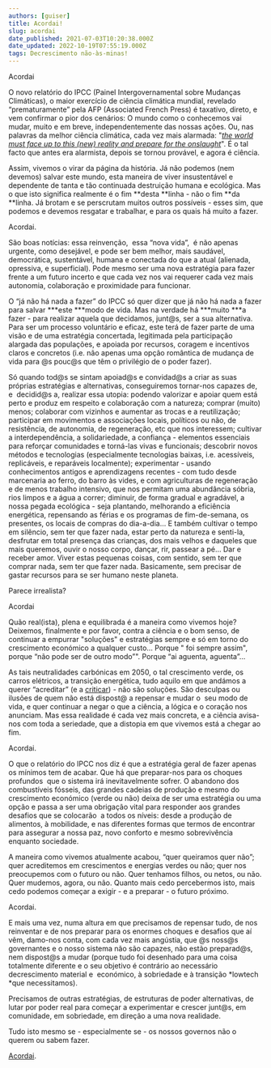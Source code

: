 ```yaml
---
authors: [guiser]
title: Acordai!
slug: acordai
date_published: 2021-07-03T10:20:38.000Z
date_updated: 2022-10-19T07:55:19.000Z
tags: Decrescimento não-às-minas!
---
```

Acordai

O novo relatório do IPCC (Painel Intergovernamental sobre Mudanças Climáticas), o maior exercício de ciência climática mundial, revelado “prematuramente” pela AFP (Associated French Press) é taxativo, direto, e vem confirmar o pior dos cenários: O mundo como o conhecemos vai mudar, muito e em breve, independentemente das nossas ações. Ou, nas palavras da melhor ciência climática, cada vez mais alarmada: "[*the world must face up to this (new) reality and prepare for the onslaught*](https://www.france24.com/en/live-news/20210623-crushing-climate-impacts-to-hit-sooner-than-feared-draft-un-report)". É o tal facto que antes era alarmista, depois se tornou provável, e agora é ciência.

Assim, vivemos o virar da página da história. Já não podemos (nem devemos) salvar este mundo, esta maneira de viver insustentável e dependente de tanta e tão continuada destruição humana e ecológica. Mas o que isto significa realmente é o fim **desta **linha - não o fim **da **linha. Já brotam e se perscrutam muitos outros possíveis - esses sim, que podemos e devemos resgatar e trabalhar, e para os quais há muito a fazer.

Acordai.

São boas notícias: essa reinvenção,  essa “nova vida”,  é não apenas urgente, como desejável, e pode ser bem melhor, mais saudável, democrática, sustentável, humana e conectada do que a atual (alienada, opressiva, e superficial). Pode mesmo ser uma nova estratégia para fazer frente a um futuro incerto e que cada vez nos vai requerer cada vez mais autonomia, colaboração e proximidade para funcionar.

O “já não há nada a fazer” do IPCC só quer dizer que já não há nada a fazer para salvar ***este ***modo de vida. Mas na verdade há ***muito ***a fazer - para realizar aquela que decidamos, junt@s, ser a sua alternativa. Para ser um processo voluntário e eficaz, este terá de fazer parte de uma visão e de uma estratégia concertada, legitimada pela participação alargada das populações, e apoiada por recursos, coragem e incentivos claros e concretos (i.e. não apenas uma opção romântica de mudança de vida para @s pouc@s que têm o privilégio de o poder fazer). 

Só quando tod@s se sintam apoiad@s e convidad@s a criar as suas próprias estratégias e alternativas, conseguiremos tornar-nos capazes de, e  decidid@s a, realizar essa utopia: podendo valorizar e apoiar quem está perto e produz em respeito e colaboração com a natureza; comprar (muito) menos; colaborar com vizinhos e aumentar as trocas e a reutilização; participar em movimentos e associações locais, políticos ou não, de resistência, de autonomia, de regeneração, etc que nos interessem; cultivar a interdependência, a solidariedade, a confiança - elementos essenciais para reforçar comunidades e torná-las vivas e funcionais; descobrir novos métodos e tecnologias (especialmente tecnologias baixas, i.e. acessíveis, replicáveis, e reparáveis localmente); experimentar - usando conhecimentos antigos e aprendizagens recentes - com tudo desde marcenaria ao ferro, do barro às vides, e com agriculturas de regeneração e de menos trabalho intensivo, que nos permitam uma abundância sóbria, rios limpos e a água a correr; diminuir, de forma gradual e agradável, a nossa pegada ecológica - seja plantando, melhorando a eficiência energética, repensando as férias e os programas de fim-de-semana, os presentes, os locais de compras do dia-a-dia… E também cultivar o tempo em silêncio, sem ter que fazer nada, estar perto da natureza e senti-la, desfrutar em total presença das crianças, dos mais velhos e daqueles que mais queremos, ouvir o nosso corpo, dançar, rir, passear a pé… Dar e receber amor. Viver estas pequenas coisas, com sentido, sem ter que comprar nada, sem ter que fazer nada. Basicamente, sem precisar de gastar recursos para se ser humano neste planeta.

Parece irrealista?

Acordai

Quão real(ista), plena e equilibrada é a maneira como vivemos hoje? Deixemos, finalmente e por favor, contra a ciência e o bom senso, de continuar a empurrar "soluções" e estratégias sempre e só em torno do crescimento económico a qualquer custo… Porque " foi sempre assim", porque “não pode ser de outro modo”". Porque “ai aguenta, aguenta”...

As tais neutralidades carbónicas em 2050, o tal crescimento verde, os carros elétricos, a transição energética, tudo aquilo em que andámos a querer “acreditar” (e a [criticar](https://www.publico.pt/2020/05/08/opiniao/opiniao/nao-ilusoes-capitalismo-verde-precisamos-visao-decrescimento-1915497)) - não são soluções. São desculpas ou ilusões de quem não está dispost@ a repensar e mudar o  seu modo de vida, e quer continuar a negar o que a ciência, a lógica e o coração nos anunciam. Mas essa realidade é cada vez mais concreta, e a ciência avisa-nos com toda a seriedade, que a distopia em que vivemos está a chegar ao fim.

Acordai.

O que o relatório do IPCC nos diz é que a estratégia geral de fazer apenas os mínimos tem de acabar. Que há que preparar-nos para os choques profundos  que o sistema irá inevitavelmente sofrer. O abandono dos combustíveis fósseis, das grandes cadeias de produção e mesmo do crescimento económico (verde ou não) deixa de ser uma estratégia ou uma opção e passa a ser uma obrigação vital para responder aos grandes desafios que se colocarão  a todos os níveis: desde a produção de alimentos, à mobilidade, e nas diferentes formas que termos de encontrar para assegurar a nossa paz, novo conforto e mesmo sobrevivência enquanto sociedade.

A maneira como vivemos atualmente acabou, “quer queiramos quer não”; quer acreditemos em crescimentos e energias verdes ou não; quer nos preocupemos com o futuro ou não. Quer tenhamos filhos, ou netos, ou não. Quer mudemos, agora, ou não. Quanto mais cedo percebermos isto, mais cedo podemos começar a exigir - e a preparar - o futuro próximo.

Acordai.

E mais uma vez, numa altura em que precisamos de repensar tudo, de nos reinventar e de nos preparar para os enormes choques e desafios que aí vêm, damo-nos conta, com cada vez mais angústia, que @s noss@s governantes e o nosso sistema não são capazes, não estão preparad@s, nem dispost@s a mudar (porque tudo foi desenhado para uma coisa totalmente diferente e o seu objetivo é contrário ao necessário decrescimento material e  económico, à sobriedade e à transição *lowtech *que necessitamos).

Precisamos de outras estratégias, de estruturas de poder alternativas, de lutar por poder real para começar a experimentar e crescer junt@s, em comunidade, em sobriedade, em direção a uma nova realidade. 

Tudo isto mesmo se - especialmente se - os nossos governos não o querem ou sabem fazer.

[Acordai](https://www.youtube.com/watch?v=gtp0kdmdRAE).
